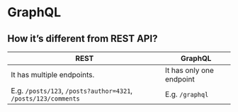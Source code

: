 # GraphQL

## How it’s different from REST API?

| REST                                                         | GraphQL                  |
| ------------------------------------------------------------ | ------------------------ |
| It has multiple endpoints.                                   | It has only one endpoint |
| E.g. `/posts/123`, `/posts?author=4321`, `/posts/123/comments` | E.g. `/graphql`          |

